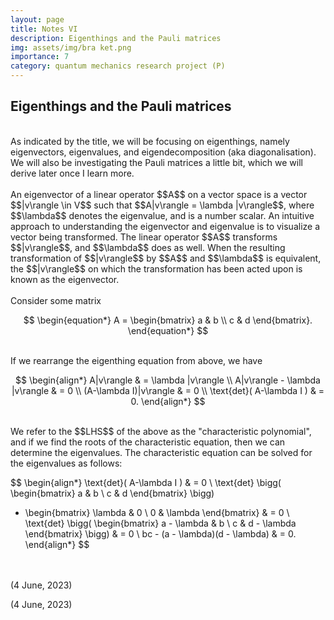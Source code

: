 ```yaml
---
layout: page
title: Notes VI
description: Eigenthings and the Pauli matrices
img: assets/img/bra ket.png
importance: 7
category: quantum mechanics research project (P)
---
```


<h2>
Eigenthings and the Pauli matrices
</h2>

<br>
As indicated by the title, we will be focusing on eigenthings, namely eigenvectors, eigenvalues, and eigendecomposition (aka diagonalisation). We will also be investigating the Pauli matrices a little bit, which we will derive later once I learn more. 
<br>
<br>
An eigenvector of a linear operator $$A$$ on a vector space is a vector $$|v\rangle \in V$$ such that $$A|v\rangle = \lambda |v\rangle$$, where $$\lambda$$ denotes the eigenvalue, and is a number scalar. An intuitive approach to understanding the eigenvector and eigenvalue is to visualize a vector being transformed. The linear operator $$A$$ transforms $$|v\rangle$$, and $$\lambda$$ does as well. When the resulting transformation of $$|v\rangle$$ by $$A$$ and $$\lambda$$ is equivalent, the $$|v\rangle$$ on which the transformation has been acted upon is known as the eigenvector. 
<br>
<br>
Consider some matrix 
<br>

$$
\begin{equation*}
A = 
\begin{bmatrix} 
a & b \\
c & d
\end{bmatrix}.
\end{equation*}
$$

<br>
If we rearrange the eigenthing equation from above, we have
<br>

$$
\begin{align*}
A|v\rangle & = \lambda |v\rangle \\ 
A|v\rangle - \lambda |v\rangle & = 0 \\
(A-\lambda I)|v\rangle & = 0 \\
\text{det}( A-\lambda I ) & = 0.
\end{align*}
$$

<br>
We refer to the $$LHS$$ of the above as the "characteristic polynomial", and if we find the roots of the characteristic equation, then we can determine the eigenvalues. The characteristic equation can be solved for the eigenvalues as follows:
<br> 

$$
\begin{align*}
\text{det}( A-\lambda I ) & = 0 \\
\text{det} \bigg( 
\begin{bmatrix} a & b \\ c & d \end{bmatrix} \bigg)
- \begin{bmatrix} \lambda & 0 \\ 0 & \lambda \end{bmatrix} & = 0 \\
\text{det} \bigg( 
\begin{bmatrix} a - \lambda & b \\ c & d - \lambda \end{bmatrix} \bigg) & = 0 \\
bc - (a - \lambda)(d - \lambda) & = 0.
\end{align*}
$$

<br>
<br>
(4 June, 2023)
<br>





































(4 June, 2023)